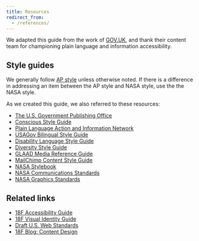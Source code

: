```yaml
---
title: Resources
redirect_from:
  - /references/
---
```

We adapted this guide from the work of [GOV.UK](https://www.gov.uk/guidance/content-design), and thank their content team for championing plain language and information accessibility.

## Style guides

We generally follow [AP style](https://www.apstylebook.com/) unless otherwise noted. If there is a difference in addressing an item between the AP style and NASA style, use the the NASA style.

As we created this guide, we also referred to these resources:

* [The U.S. Government Publishing Office](https://www.gpo.gov/)
* [Conscious Style Guide](http://consciousstyleguide.com/)
* [Plain Language Action and Information Network](http://www.plainlanguage.gov/)
* [USAGov Bilingual Style Guide](https://www.usa.gov/style-guide/table-of-contents)
* [Disability Language Style Guide](http://ncdj.org/style-guide/)
* [Diversity Style Guide](http://www.diversitystyleguide.com/)
* [GLAAD Media Reference Guide](http://www.glaad.org/reference)
* [MailChimp Content Style Guide](http://styleguide.mailchimp.com/)
* [NASA Stylebook](http://communications.nasa.gov/sites/communications.nasa.gov/files/files/NASA%20Stylebook%20Rev%207%20-%20March%202017.docx)
* [NASA Communications Standards](https://nodis3.gsfc.nasa.gov/displayDir.cfm?t=NPR&c=1450&s=10D)
* [NASA Graphics Standards](http://communications.nasa.gov/sites/communications.nasa.gov/files/files/NASA_Graphics_Standards_v3-TAGGED-v3.pdf)




## Related links

* [18F Accessibility Guide](https://pages.18f.gov/accessibility/)
* [18F Visual Identity Guide](https://pages.18f.gov/brand/)
* [Draft U.S. Web Standards](https://standards.usa.gov/)
* [18F Blog: Content Design](https://18f.gsa.gov/tags/content-design/)
